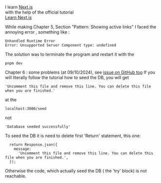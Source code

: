 I learn [Next.js](https://nextjs.org/)     
with the help of the official 
tutorial     
[Learn Next.js](https://nextjs.org/learn?utm_source=next-site&utm_medium=homepage-cta&utm_campaign=home)

While making Chapter 5, Section "Pattern: Showing active links" I faced the annoying error , something like :   
```
Unhandled Runtime Error
Error: Unsupported Server Component type: undefined
``` 
The solution was to terminate the program and restart it with the   
```
pnpm dev
```

Chapter 6 : some problems (at 09/10/2024), see [issue on GitHub too](https://github.com/vercel/next-learn/issues/883)
If you will literally follow the tutorial how to seed the DB, you will get 
```
'Uncomment this file and remove this line. You can delete this file when you are finished.'
```
at the 
```
localhost:3000/seed 
```
not 
```
'Database seeded successfully'
```
To seed the DB it is need to delete first 'Return' statement, this one: 
```
  return Response.json({
    message:
      'Uncomment this file and remove this line. You can delete this file when you are finished.',
  });
``` 
Otherwise the code, which actually seed the DB ( the 'try' block) is not reachable. 
